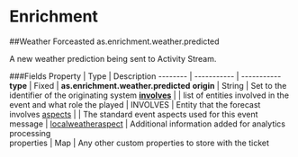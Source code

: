 # Enrichment

##Weather Forceasted
as.enrichment.weather.predicted

A new weather prediction being sent to Activity Stream.

###Fields
Property | Type | Description
-------- | ----------- | -----------
**type** | Fixed | **as.enrichment.weather.predicted**
**origin** | String | Set to the identifier of the originating system
**[involves](/as-api.html#event-relations)** | | list of entities involved in the event and what role the played
 | INVOLVES | Entity that the forecast involves
[aspects](/as-api.html#aspects) | | The standard event aspects used for this event message
 | [localweatheraspect](/as-api.html#dimensions-metricsfacts) | Additional information added for analytics processing  
properties | Map | Any other custom  properties to store with the ticket 

